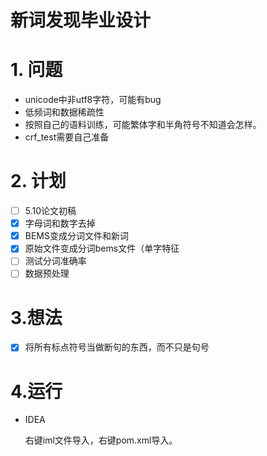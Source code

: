 # 新词发现毕业设计

# 1. 问题
- unicode中非utf8字符，可能有bug
- 低频词和数据稀疏性
- 按照自己的语料训练，可能繁体字和半角符号不知道会怎样。
- crf_test需要自己准备

# 2. 计划
- [ ] 5.10论文初稿
- [x] 字母词和数字去掉
- [x] BEMS变成分词文件和新词
- [x] 原始文件变成分词bems文件（单字特征
- [ ] 测试分词准确率
- [ ] 数据预处理

# 3.想法
- [x] 将所有标点符号当做断句的东西，而不只是句号

# 4.运行
- IDEA
    
    右键iml文件导入，右键pom.xml导入。
